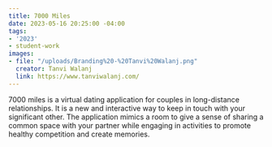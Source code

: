 ```yaml
---
title: 7000 Miles
date: 2023-05-16 20:25:00 -04:00
tags:
- '2023'
- student-work
images:
- file: "/uploads/Branding%20-%20Tanvi%20Walanj.png"
  creator: Tanvi Walanj
  link: https://www.tanviwalanj.com/
---
```


7000 miles is a virtual dating application for couples in long-distance relationships. It is a new and interactive way to keep in touch with your significant other. The application mimics a room to give a sense of sharing a common space with your partner while engaging in activities to promote healthy competition and create memories.